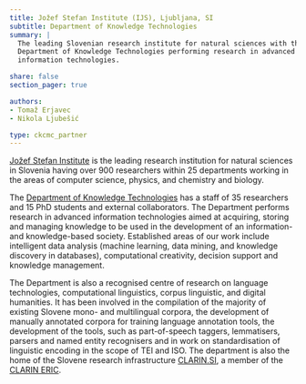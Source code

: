 ```yaml
---
title: Jožef Stefan Institute (IJS), Ljubljana, SI
subtitle: Department of Knowledge Technologies
summary: |
  The leading Slovenian research institute for natural sciences with the
  Department of Knowledge Technologies performing research in advanced
  information technologies.

share: false
section_pager: true

authors:
- Tomaž Erjavec
- Nikola Ljubešić

type: ckcmc_partner
---
```


[Jožef Stefan Institute](https://www.ijs.si/ijsw/V001/JSI) is the leading
research institution for natural sciences in Slovenia having over 900
researchers within 25 departments working in the areas of computer science,
physics, and chemistry and biology.

The [Department of Knowledge Technologies](http://kt.ijs.si/) has a staff of 35
researchers and 15 PhD students and external collaborators. The Department
performs research in advanced information technologies aimed at acquiring,
storing and managing knowledge to be used in the development of an information-
and knowledge-based society. Established areas of our work include intelligent
data analysis (machine learning, data mining, and knowledge discovery in
databases), computational creativity, decision support
and knowledge management.

The Department is also a recognised centre of research on language
technologies, computational linguistics, corpus linguistic, and digital
humanities. It has been involved in the compilation of the majority of existing
Slovene mono- and multilingual corpora, the development of manually annotated
corpora for training language annotation tools, the development of the tools,
such as part-of-speech taggers, lemmatisers, parsers and named entity
recognisers and in work on standardisation of linguistic encoding in the scope
of TEI and ISO. The department is also the home of the Slovene research
infrastructure [CLARIN.SI](https://www.clarin.si), a member of the [CLARIN
ERIC](https://clarin.eu).
